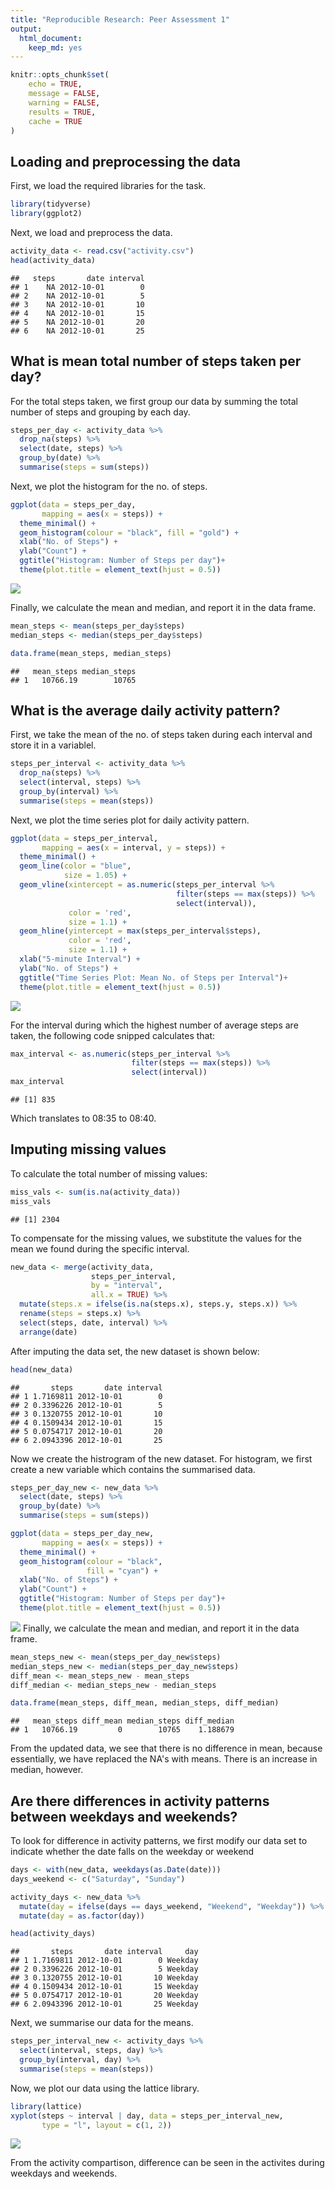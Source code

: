 ```yaml
---
title: "Reproducible Research: Peer Assessment 1"
output: 
  html_document: 
    keep_md: yes
---
```



```r
knitr::opts_chunk$set(
    echo = TRUE,
    message = FALSE,
    warning = FALSE,
    results = TRUE,
    cache = TRUE
)
```

## Loading and preprocessing the data

First, we load the required libraries for the task.


```r
library(tidyverse)
library(ggplot2)
```

Next, we load and preprocess the data.


```r
activity_data <- read.csv("activity.csv")
head(activity_data)
```

```
##   steps       date interval
## 1    NA 2012-10-01        0
## 2    NA 2012-10-01        5
## 3    NA 2012-10-01       10
## 4    NA 2012-10-01       15
## 5    NA 2012-10-01       20
## 6    NA 2012-10-01       25
```

## What is mean total number of steps taken per day?

For the total steps taken, we first group our data by summing the total number of steps and grouping by each day.


```r
steps_per_day <- activity_data %>% 
  drop_na(steps) %>% 
  select(date, steps) %>% 
  group_by(date) %>% 
  summarise(steps = sum(steps))
```

Next, we plot the histogram for the no. of steps.


```r
ggplot(data = steps_per_day, 
       mapping = aes(x = steps)) +
  theme_minimal() +
  geom_histogram(colour = "black", fill = "gold") +
  xlab("No. of Steps") +
  ylab("Count") +
  ggtitle("Histogram: Number of Steps per day")+
  theme(plot.title = element_text(hjust = 0.5))
```

![](PA1_template_files/figure-html/histogramNumStepsPerDay-1.png)<!-- -->

Finally, we calculate the mean and median, and report it in the data frame.


```r
mean_steps <- mean(steps_per_day$steps)
median_steps <- median(steps_per_day$steps)

data.frame(mean_steps, median_steps)
```

```
##   mean_steps median_steps
## 1   10766.19        10765
```

## What is the average daily activity pattern?

First, we take the mean of the no. of steps taken during each interval and store it in a variablel.


```r
steps_per_interval <- activity_data %>% 
  drop_na(steps) %>% 
  select(interval, steps) %>% 
  group_by(interval) %>% 
  summarise(steps = mean(steps))
```

Next, we plot the time series plot for daily activity pattern.


```r
ggplot(data = steps_per_interval,
       mapping = aes(x = interval, y = steps)) +
  theme_minimal() +
  geom_line(color = "blue",
            size = 1.05) +
  geom_vline(xintercept = as.numeric(steps_per_interval %>% 
                                     filter(steps == max(steps)) %>% 
                                     select(interval)),
             color = 'red',
             size = 1.1) +
  geom_hline(yintercept = max(steps_per_interval$steps),
             color = 'red',
             size = 1.1) +
  xlab("5-minute Interval") +
  ylab("No. of Steps") +
  ggtitle("Time Series Plot: Mean No. of Steps per Interval")+
  theme(plot.title = element_text(hjust = 0.5))
```

![](PA1_template_files/figure-html/timeSeriesPlot-1.png)<!-- -->

For the interval during which the highest number of average steps are taken, the following code snipped calculates that:


```r
max_interval <- as.numeric(steps_per_interval %>% 
                           filter(steps == max(steps)) %>% 
                           select(interval))
max_interval
```

```
## [1] 835
```
Which translates to 08:35 to 08:40.


## Imputing missing values

To calculate the total number of missing values:


```r
miss_vals <- sum(is.na(activity_data))
miss_vals
```

```
## [1] 2304
```
To compensate for the missing values, we substitute the values for the mean we found during the specific interval.


```r
new_data <- merge(activity_data, 
                  steps_per_interval, 
                  by = "interval", 
                  all.x = TRUE) %>% 
  mutate(steps.x = ifelse(is.na(steps.x), steps.y, steps.x)) %>% 
  rename(steps = steps.x) %>% 
  select(steps, date, interval) %>% 
  arrange(date)
```

After imputing the data set, the new dataset is shown below:


```r
head(new_data)
```

```
##       steps       date interval
## 1 1.7169811 2012-10-01        0
## 2 0.3396226 2012-10-01        5
## 3 0.1320755 2012-10-01       10
## 4 0.1509434 2012-10-01       15
## 5 0.0754717 2012-10-01       20
## 6 2.0943396 2012-10-01       25
```

Now we create the histrogram of the new dataset. For histogram, we first create a new variable which contains the summarised data.


```r
steps_per_day_new <- new_data %>%
  select(date, steps) %>% 
  group_by(date) %>% 
  summarise(steps = sum(steps))

ggplot(data = steps_per_day_new, 
       mapping = aes(x = steps)) +
  theme_minimal() +
  geom_histogram(colour = "black", 
                 fill = "cyan") +
  xlab("No. of Steps") +
  ylab("Count") +
  ggtitle("Histogram: Number of Steps per day")+
  theme(plot.title = element_text(hjust = 0.5))
```

![](PA1_template_files/figure-html/stepsPerDay2-1.png)<!-- -->
Finally, we calculate the mean and median, and report it in the data frame.


```r
mean_steps_new <- mean(steps_per_day_new$steps)
median_steps_new <- median(steps_per_day_new$steps)
diff_mean <- mean_steps_new - mean_steps
diff_median <- median_steps_new - median_steps

data.frame(mean_steps, diff_mean, median_steps, diff_median)
```

```
##   mean_steps diff_mean median_steps diff_median
## 1   10766.19         0        10765    1.188679
```

From the updated data, we see that there is no difference in mean, because essentially, we have replaced the NA's with means. There is an increase in median, however.


## Are there differences in activity patterns between weekdays and weekends?

To look for difference in activity patterns, we first modify our data set to indicate whether the date falls on the weekday or weekend


```r
days <- with(new_data, weekdays(as.Date(date)))
days_weekend <- c("Saturday", "Sunday")

activity_days <- new_data %>%
  mutate(day = ifelse(days == days_weekend, "Weekend", "Weekday")) %>% 
  mutate(day = as.factor(day))

head(activity_days)
```

```
##       steps       date interval     day
## 1 1.7169811 2012-10-01        0 Weekday
## 2 0.3396226 2012-10-01        5 Weekday
## 3 0.1320755 2012-10-01       10 Weekday
## 4 0.1509434 2012-10-01       15 Weekday
## 5 0.0754717 2012-10-01       20 Weekday
## 6 2.0943396 2012-10-01       25 Weekday
```

Next, we summarise our data for the means.


```r
steps_per_interval_new <- activity_days %>%  
  select(interval, steps, day) %>% 
  group_by(interval, day) %>% 
  summarise(steps = mean(steps))
```

Now, we plot our data using the lattice library.


```r
library(lattice)
xyplot(steps ~ interval | day, data = steps_per_interval_new, 
       type = "l", layout = c(1, 2))
```

![](PA1_template_files/figure-html/PlottingComparison-1.png)<!-- -->

From the activity compartison, difference can be seen in the activites during weekdays and weekends.
